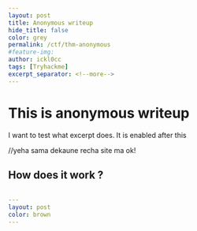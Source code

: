 ```yaml
---
layout: post
title: Anonymous writeup
hide_title: false
color: grey
permalink: /ctf/thm-anonymous
#feature-img: 
author: ickl0cc
tags: [Tryhackme]
excerpt_separator: <!--more-->
---
```


<h1> This is anonymous writeup </h1>

I want to test what excerpt does. It is enabled after this
<!--more--> //yeha sama dekaune recha site ma ok!

## How does it work ?

```yml

---
layout: post
color: brown
---
```


